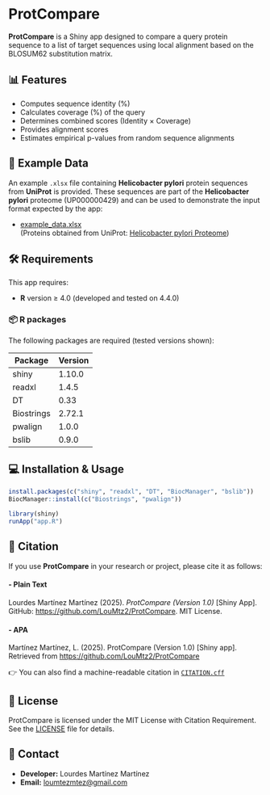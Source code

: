 # ProtCompare

**ProtCompare** is a Shiny app designed to compare a query protein sequence to a list of target sequences using local alignment based on the BLOSUM62 substitution matrix.

##  📊 Features

* Computes sequence identity (%)
* Calculates coverage (%) of the query
* Determines combined scores (Identity × Coverage)
* Provides alignment scores
* Estimates empirical p-values from random sequence alignments

 ## 📁 Example Data

An example `.xlsx` file containing **Helicobacter pylori** protein sequences from **UniProt** is provided. These sequences are part of the **Helicobacter pylori** proteome (UP000000429) and can be used to demonstrate the input format expected by the app:

- [example_data.xlsx](example_data.xlsx)  
  (Proteins obtained from UniProt: [Helicobacter pylori Proteome](https://www.uniprot.org/proteomes/UP000000429))


## 🛠️ Requirements

This app requires:

- **R** version ≥ 4.0 (developed and tested on 4.4.0)

### 📦 R packages

The following packages are required (tested versions shown):

| Package     | Version  |
|-------------|----------|
| shiny       | 1.10.0   |
| readxl      | 1.4.5    |
| DT          | 0.33     |
| Biostrings  | 2.72.1   |
| pwalign     | 1.0.0    |
| bslib       | 0.9.0    |

## 💻 Installation & Usage

```R
install.packages(c("shiny", "readxl", "DT", "BiocManager", "bslib"))
BiocManager::install(c("Biostrings", "pwalign"))

library(shiny)
runApp("app.R")
```

## 📖 Citation

If you use **ProtCompare** in your research or project, please cite it as follows:

####  - Plain Text
Lourdes Martínez Martínez (2025). *ProtCompare (Version 1.0)* [Shiny App]. GitHub: https://github.com/LouMtz2/ProtCompare. MIT License.

####  - APA
Martínez Martínez, L. (2025). ProtCompare (Version 1.0) [Shiny app]. Retrieved from https://github.com/LouMtz2/ProtCompare

👉 You can also find a machine-readable citation in [`CITATION.cff`](./CITATION.cff) 

## 📄 License

ProtCompare is licensed under the MIT License with Citation Requirement. See the [LICENSE](LICENSE) file for details.

## 📧 Contact

* **Developer:** Lourdes Martínez Martínez
* **Email:** [loumtezmtez@gmail.com](mailto:loumtezmtez@gmail.com)



